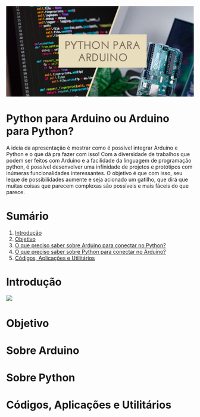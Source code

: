 <img src="img/imagens-palestra/1.png" style="height:300px, ">

# Python para Arduino ou Arduino para Python?

A ideia da apresentação é mostrar como é possível integrar Arduino e Python e o que dá pra fazer com isso! Com a diversidade de trabalhos que podem ser feitos com Arduino e a facilidade da linguagem de programação python, é possível desenvolver uma infinidade de projetos e protótipos com inúmeras funcionalidades interessantes. O objetivo é que com isso, seu leque de possibilidades aumente e seja acionado um gatilho, que dirá que muitas coisas que parecem complexas são possíveis e mais fáceis do que parece.

# Sumário
1. [Introdução](#introd)
2. [Objetivo](#objetivo)
3. [O que preciso saber sobre Arduino para conectar no Python?](#sobre-arduino)
4. [O que preciso saber sobre Python para conectar no Arduino?](#sobre-python)
5. [Códigos, Aplicações e Utilitários](#aplicacao)

# Introdução <a id="introducao"></a>

<img id="introd" src="img/python-para-arduino.png" style="height:300px, ">

# Objetivo <a id="objetivo"></a>

# Sobre Arduino <a id="sobre-arduino"></a>

# Sobre Python <a id="sobre-python"></a>

# Códigos, Aplicações e Utilitários <a id="aplicacao"></a>